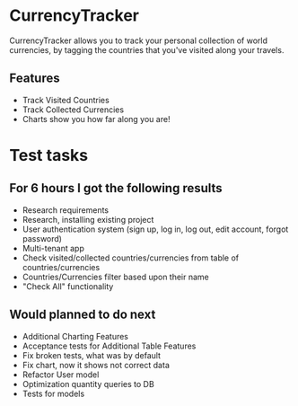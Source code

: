 CurrencyTracker
===============

CurrencyTracker allows you to track your personal collection of world currencies, by tagging the countries that you've visited along your travels.

Features
--------

* Track Visited Countries
* Track Collected Currencies
* Charts show you how far along you are!

Test tasks
==========

For 6 hours I got the following results
---------------------------------------

* Research requirements
* Research, installing existing project
* User authentication system (sign up, log in, log out, edit account, forgot password)
* Multi-tenant app
* Check visited/collected countries/currencies from table of countries/currencies
* Countries/Currencies filter based upon their name
* "Check All" functionality

Would planned to do next
------------------------

* Additional Charting Features
* Acceptance tests for Additional Table Features
* Fix broken tests, what was by default
* Fix chart, now it shows not correct data
* Refactor User model
* Optimization quantity queries to DB
* Tests for models